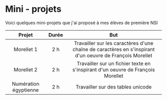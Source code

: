# Mini - projets

Voici quelques mini-projets que j'ai proposé à mes élèves de première NSI




|Projet|Durée|But|
|:--:|:--:|:--:|
|Morellet 1| 2 h | Travailler sur les caractères d'une chaîne de caractères en s'inspirant d'un oeuvre de François Morellet|
|Morellet 2| 2 h | Travailler sur un fichier texte en s'inspirant d'un oeuvre de François Morellet|
|Numération égyptienne| 2 h | Travailler sur des tables unicode|

